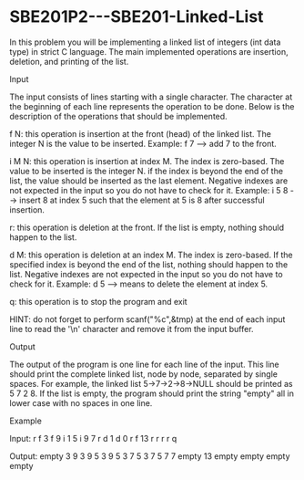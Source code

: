 # SBE201P2---SBE201-Linked-List

In this problem you will be implementing a linked list of integers (int data type) in strict C language. The main implemented operations are insertion, deletion, and printing of the list.

Input

The input consists of lines starting with a single character. The character at the beginning of each line represents the operation to be done. Below is the description of the operations that should be implemented.

 

f N: this operation is insertion at the front (head) of the linked list. The integer N is the value to be inserted. Example: f 7 --> add 7 to the front.

 

i M N: this operation is insertion at index M. The index is zero-based. The value to be inserted is the integer N. if the index is beyond the end of the list, the value should be inserted as the last element. Negative indexes are not expected in the input so you do not have to check for it. Example: i 5 8 --> insert 8 at index 5 such that the element at 5 is 8 after successful insertion.

 

r: this operation is deletion at the front. If the list is empty, nothing should happen to the list.

 

d M: this operation is deletion at an index M. The index is zero-based. If the specified index is beyond the end of the list, nothing should happen to the list. Negative indexes are not expected in the input so you do not have to check for it. Example: d 5 --> means to delete the element at index 5.

 

q: this operation is to stop the program and exit

 

HINT: do not forget to perform scanf("%c",&tmp) at the end of each input line to read the '\n' character and remove it from the input buffer.

 

Output

The output of the program is one line for each line of the input. This line should print the complete linked list, node by node, separated by single spaces. For example, the linked list 5->7->2->8->NULL should be printed as 5 7 2 8. If the list is empty, the program should print the string "empty" all in lower case with no spaces in one line.

 

Example

Input:
r
f 3
f 9
i 1 5
i 9 7
r
d 1
d 0
r
f 13
r
r
r
r
q


Output:
empty
3 
9 3 
9 5 3 
9 5 3 7 
5 3 7 
5 7 
7 
empty
13 
empty
empty
empty
empty
